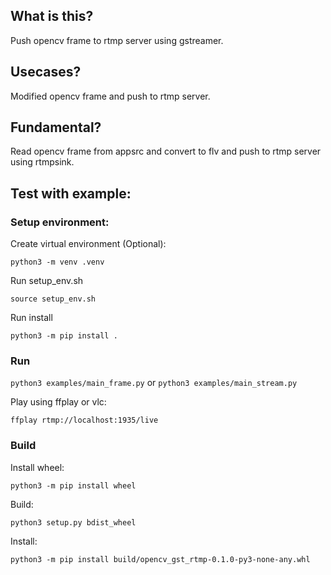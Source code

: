 ## What is this?

Push opencv frame to rtmp server using gstreamer.

## Usecases?

Modified opencv frame and push to rtmp server.

## Fundamental?

Read opencv frame from appsrc and convert to flv and push to rtmp server using rtmpsink.

## Test with example:
### Setup environment:
Create virtual environment (Optional):

`python3 -m venv .venv`

Run setup_env.sh

`source setup_env.sh`

Run install

`python3 -m pip install .`

### Run

`python3 examples/main_frame.py` or  `python3 examples/main_stream.py`

Play using ffplay or vlc:

`ffplay rtmp://localhost:1935/live`

### Build

Install wheel:

`python3 -m pip install wheel`

Build:

`python3 setup.py bdist_wheel`

Install:

`python3 -m pip install build/opencv_gst_rtmp-0.1.0-py3-none-any.whl`
